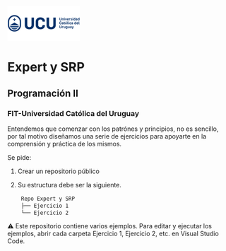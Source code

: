![UCU](./Assets/logo-ucu.png)
# Expert y SRP
## Programación II
### FIT-Universidad Católica del Uruguay

Entendemos que comenzar con los patrónes y principios, no es sencillo, por tal motivo diseñamos una serie de ejercicios para apoyarte en la comprensión y práctica de los mismos.

Se pide:
1. Crear un repositorio público
2. Su estructura debe ser la siguiente.

        Repo Expert y SRP
        ├── Ejercicio 1
        └── Ejercicio 2

:warning: Este repositorio contiene varios ejemplos. Para editar y ejecutar los ejemplos, abrir cada carpeta Ejercicio 1, Ejercicio 2, etc. en Visual Studio Code.